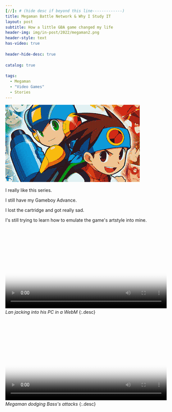 ```yaml
---
[//]: # (hide desc if beyond this line-------------)
title: Megaman Battle Network & Why I Study IT
layout: post
subtitle: How a little GBA game changed my life
header-img: img/in-post/2022/megaman2.png
header-style: text
has-video: true

header-hide-desc: true

catalog: true

tags:
  - Megaman
  - "Video Games"
  - Stories
---
```


![Megaman Battle Network](/img/in-post/2022/megaman2.png)

I really like this series.

I still have my Gameboy Advance.

I lost the cartridge and got really sad.

I's still trying to learn how to emulate the game's artstyle into mine.

<video width="100%" src="/assets/jackin.mp4/" poster="/img/home-bg/1.png" playsinline autoplay loop></video>
*Lan jacking into his PC in a WebM*
{:.desc}

<video width="100%" src="/assets/bass.mp4/" poster="/img/home-bg/1.png" playsinline autoplay loop></video>
*Megaman dodging Bass's attacks*
{:.desc}